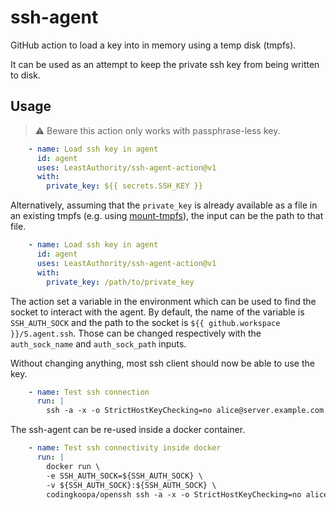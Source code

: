 # ssh-agent
GitHub action to load a key into in memory using a temp disk (tmpfs).

It can be used as an attempt to keep the private ssh key from being written to disk.

## Usage

> :warning: Beware this action only works with passphrase-less key.

```yaml
    - name: Load ssh key in agent
      id: agent
      uses: LeastAuthority/ssh-agent-action@v1
      with:
        private_key: ${{ secrets.SSH_KEY }}
```

Alternatively, assuming that the `private_key` is already available as a file in an existing tmpfs (e.g. using [mount-tmpfs](https://github.com/LeastAuthority/mount-tmpfs-action)), the input can be the path to that file.

```yaml
    - name: Load ssh key in agent
      id: agent
      uses: LeastAuthority/ssh-agent-action@v1
      with:
        private_key: /path/to/private_key
```

The action set a variable in the environment which can be used to find the socket to interact with the agent.
By default, the name of the variable is `SSH_AUTH_SOCK` and the path to the socket is `${{ github.workspace }}/S.agent.ssh`.
Those can be changed respectively with the `auth_sock_name` and `auth_sock_path` inputs.

Without changing anything, most ssh client should now be able to use the key.

```yaml
    - name: Test ssh connection
      run: |
        ssh -a -x -o StrictHostKeyChecking=no alice@server.example.com  whoami
```

The ssh-agent can be re-used inside a docker container.

```yaml
    - name: Test ssh connectivity inside docker
      run: |
        docker run \
        -e SSH_AUTH_SOCK=${SSH_AUTH_SOCK} \
        -v ${SSH_AUTH_SOCK}:${SSH_AUTH_SOCK} \
        codingkoopa/openssh ssh -a -x -o StrictHostKeyChecking=no alice@server.example.com whoami
```
